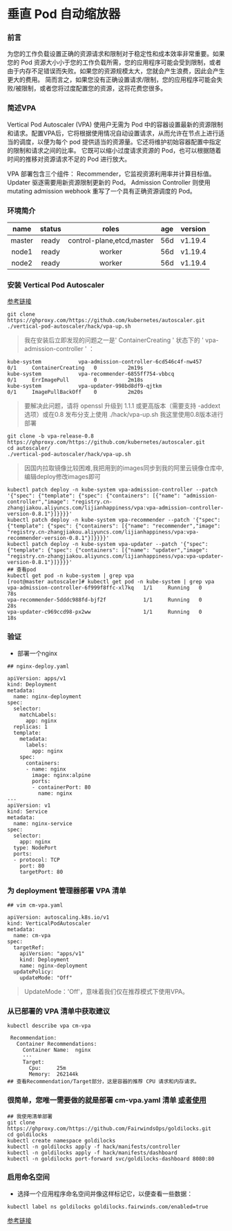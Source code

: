 # 垂直 Pod 自动缩放器

### 前言
为您的工作负载设置正确的资源请求和限制对于稳定性和成本效率非常重要。如果您的 Pod 资源大小小于您的工作负载所需，您的应用程序可能会受到限制，或者由于内存不足错误而失败。如果您的资源规模太大，您就会产生浪费，因此会产生更大的费用。
简而言之，如果您没有正确设置请求/限制，您的应用程序可能会失败/被限制，或者您将过度配置您的资源，这将花费您很多。

### 简述VPA
Vertical Pod Autoscaler (VPA) 使用户无需为 Pod 中的容器设置最新的资源限制和请求。配置VPA后，它将根据使用情况自动设置请求，从而允许在节点上进行适当的调度，以便为每个 pod 提供适当的资源量。它还将维护初始容器配置中指定的限制和请求之间的比率。
它既可以缩小过度请求资源的 Pod，也可以根据随着时间的推移对资源请求不足的 Pod 进行放大。

VPA 部署包含三个组件：
Recommender，它监视资源利用率并计算目标值。
Updater 驱逐需要用新资源限制更新的 Pod。
Admission Controller 则使用 mutating admission webhook 重写了一个具有正确资源调度的 Pod。


### 环境简介
| name | status | roles | age | version |
| :---: | :---: | :---: | :---: | :---: |
| master | ready | control-plane,etcd,master | 56d | v1.19.4 |
| node1 | ready | worker | 56d | v1.19.4 |
| node2 | ready | worker | 56d | v1.19.4 |


### 安装 Vertical Pod Autoscaler
[参考链接](https://github.com/kubernetes/autoscaler/tree/master)

```
git clone https://ghproxy.com/https://github.com/kubernetes/autoscaler.git
./vertical-pod-autoscaler/hack/vpa-up.sh
```
> 我在安装后立即发现的问题之一是' ContainerCreating ' 状态下的 ' vpa-admission-controller ' ：
```
kube-system            vpa-admission-controller-6cd546c4f-nw457     0/1     ContainerCreating   0          2m19s
kube-system            vpa-recommender-6855ff754-vbbcq              0/1     ErrImagePull        0          2m18s
kube-system            vpa-updater-998bd8df9-qjtkm                  0/1     ImagePullBackOff    0          2m20s
```
> 要解决此问题，请将 openssl 升级到 1.1.1 或更高版本（需要支持 -addext 选项）或在0.8 发布分支上使用 ./hack/vpa-up.sh 我这里使用0.8版本进行部署
```
git clone -b vpa-release-0.8 https://ghproxy.com/https://github.com/kubernetes/autoscaler.git
cd autoscaler/
./vertical-pod-autoscaler/hack/vpa-up.sh
```
> 因国内拉取镜像比较困难,我把用到的images同步到我的阿里云镜像仓库中,编辑deploy修改images即可
```
kubectl patch deploy -n kube-system vpa-admission-controller --patch '{"spec": {"template": {"spec": {"containers": [{"name": "admission-controller","image": "registry.cn-zhangjiakou.aliyuncs.com/lijianhappiness/vpa:vpa-admission-controller-version-0.8.1"}]}}}}'
kubectl patch deploy -n kube-system vpa-recommender --patch '{"spec": {"template": {"spec": {"containers": [{"name": "recommender","image": "registry.cn-zhangjiakou.aliyuncs.com/lijianhappiness/vpa:vpa-recommender-version-0.8.1"}]}}}}'
kubectl patch deploy -n kube-system vpa-updater --patch '{"spec": {"template": {"spec": {"containers": [{"name": "updater","image": "registry.cn-zhangjiakou.aliyuncs.com/lijianhappiness/vpa:vpa-updater-version-0.8.1"}]}}}}'
## 查看pod
kubectl get pod -n kube-system | grep vpa
[root@master autoscaler]# kubectl get pod -n kube-system | grep vpa
vpa-admission-controller-6f999f8ffc-xl7kq   1/1     Running   0          78s
vpa-recommender-5dddc988fd-bjf2f            1/1     Running   0          28s
vpa-updater-c969ccd98-px2ww                 1/1     Running   0          18s
```
### 验证
- 部署一个nginx
```
## nginx-deploy.yaml

apiVersion: apps/v1
kind: Deployment
metadata:
  name: nginx-deployment
spec:
  selector:
    matchLabels:
      app: nginx
  replicas: 1
  template:
    metadata:
      labels:
        app: nginx
    spec:
      containers:
      - name: nginx
        image: nginx:alpine
        ports:
        - containerPort: 80
          name: nginx
---
apiVersion: v1
kind: Service
metadata:
  name: nginx-service
spec:
  selector:
    app: nginx
  type: NodePort
  ports:
  - protocol: TCP
    port: 80
    targetPort: 80
```
### 为 deployment 管理器部署 VPA 清单
```
## vim cm-vpa.yaml

apiVersion: autoscaling.k8s.io/v1
kind: VerticalPodAutoscaler
metadata:
  name: cm-vpa
spec:
  targetRef:
    apiVersion: "apps/v1"
    kind: Deployment
    name: nginx-deployment
  updatePolicy:
    updateMode: "Off"
```
> UpdateMode：'Off'，意味着我们仅在推荐模式下使用VPA。

### 从已部署的 VPA 清单中获取建议

```
kubectl describe vpa cm-vpa

 Recommendation:
   Container Recommendations:
     Container Name:  nginx
     ···
     Target:
       Cpu:     25m
       Memory:  262144k
## 查看Recommendation/Target部分，这是容器的推荐 CPU 请求和内存请求。
```
### 很简单，您唯一需要做的就是部署 cm-vpa.yaml 清单 [或者使用](https://goldilocks.docs.fairwinds.com/installation/#requirements)

```
## 我使用清单部署
git clone https://ghproxy.com/https://github.com/FairwindsOps/goldilocks.git
cd goldilocks
kubectl create namespace goldilocks
kubectl -n goldilocks apply -f hack/manifests/controller
kubectl -n goldilocks apply -f hack/manifests/dashboard
kubectl -n goldilocks port-forward svc/goldilocks-dashboard 8080:80
```
### 启用命名空间
- 选择一个应用程序命名空间并像这样标记它，以便查看一些数据：
```
kubectl label ns goldilocks goldilocks.fairwinds.com/enabled=true

```

[参考链接](https://faun.pub/practical-example-of-how-to-set-requests-and-limits-on-kubernetes-87521b599983)

